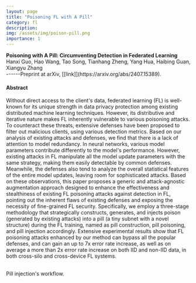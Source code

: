 ```yaml
---
layout: page
title: "Poisoning FL with A Pill"
category: fl
description:
img: /assets/img/poison-pill.png
importance: 1
---
```


<div class="title"><strong>Poisoning with A Pill: Circumventing Detection in Federated Learning</strong></div>
<div class="author">
    Hanxi Guo, Hao Wang, Tao Song, Tianhang Zheng, Yang Hua, Haibing Guan, Xiangyu Zhang
</div>
<!-- <div class="periodical"> -->
------Preprint at arXiv, [[link]](https://arxiv.org/abs/2407.15389). 
<!-- </div> -->

<br />

#### Abstract

Without direct access to the client's data, federated learning (FL) is well-known for its unique strength in data privacy protection among existing distributed machine learning techniques. However, its distributive and iterative nature makes FL inherently vulnerable to various poisoning attacks. To counteract these threats, extensive defenses have been proposed to filter out malicious clients, using various detection metrics. Based on our analysis of existing attacks and defenses, we find that there is a lack of attention to model redundancy. In neural networks, various model parameters contribute differently to the model's performance. However, existing attacks in FL manipulate all the model update parameters with the same strategy, making them easily detectable by common defenses. Meanwhile, the defenses also tend to analyze the overall statistical features of the entire model updates, leaving room for sophisticated attacks. Based on these observations, this paper proposes a generic and attack-agnostic augmentation approach designed to enhance the effectiveness and stealthiness of existing FL poisoning attacks against detection in FL, pointing out the inherent flaws of existing defenses and exposing the necessity of fine-grained FL security. Specifically, we employ a three-stage methodology that strategically constructs, generates, and injects poison (generated by existing attacks) into a pill (a tiny subnet with a novel structure) during the FL training, named as pill construction, pill poisoning, and pill injection accordingly. Extensive experimental results show that FL poisoning attacks enhanced by our method can bypass all the popular defenses, and can gain an up to 7x error rate increase, as well as on average a more than 2x error rate increase on both IID and non-IID data, in both cross-silo and cross-device FL systems.

<br />


<div class="row">
        <div class="col-12 col-sm-12 col-md-12 col-lg-12 mx-auto d-block">
        <img class="img-fluid" src="{{ '/assets/img/poison-pill-full.png' | relative_url }}" alt="" />
        <div class="caption">
            Pill injection's workflow.  
        </div>
    </div>
</div>
